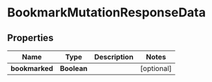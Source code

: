 

# BookmarkMutationResponseData


## Properties

Name | Type | Description | Notes
------------ | ------------- | ------------- | -------------
**bookmarked** | **Boolean** |  |  [optional]



